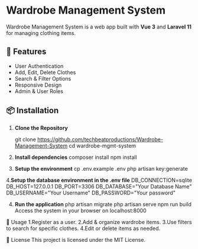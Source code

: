 # Wardrobe Management System

Wardrobe Management System is a web app built with **Vue 3** and **Laravel 11** for managing clothing items.

## 🚀 Features
- User Authentication
- Add, Edit, Delete Clothes
- Search & Filter Options
- Responsive Design
- Admin & User Roles

## 📦 Installation
1. **Clone the Repository**  
   
   git clone https://github.com/techbeatproductions/Wardrobe-Management-System
   cd wardrobe-mgmt-system

2. **Install dependencies**
   composer install
   npm install

3. **Setup the environment**
   cp .env.example .env
   php artisan key:generate

4.**Setup the database environment in the .env file**
    DB_CONNECTION=sqlite
    DB_HOST=127.0.0.1
    DB_PORT=3306
    DB_DATABASE="Your Database Name"
    DB_USERNAME="Your Username"
    DB_PASSWORD="Your password"

4. **Run the application**
   php artisan migrate
   php artisan serve
   npm run build
   Access the system in your browser on localhost:8000

🎉 Usage
  1.Register as a user.
  2.Add & organize wardrobe items.
  3.Use filters to search for specific clothes.
  4.Edit or delete items as needed.

📜 License
  This project is licensed under the MIT License.